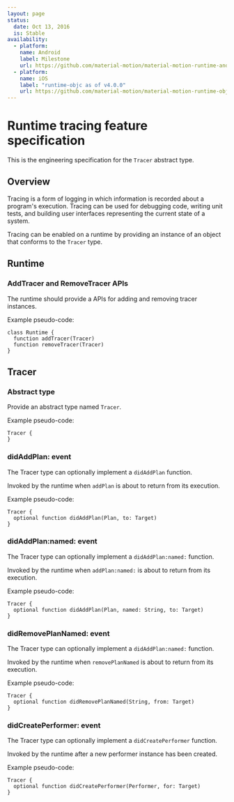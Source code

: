 ```yaml
---
layout: page
status:
  date: Oct 13, 2016
  is: Stable
availability:
  - platform:
    name: Android
    label: Milestone
    url: https://github.com/material-motion/material-motion-runtime-android/milestone/7
  - platform:
    name: iOS
    label: "runtime-objc as of v4.0.0"
    url: https://github.com/material-motion/material-motion-runtime-objc
---
```


# Runtime tracing feature specification

This is the engineering specification for the `Tracer` abstract type.

## Overview

Tracing is a form of logging in which information is recorded about a program's execution. Tracing can be used for debugging code, writing unit tests, and building user interfaces representing the current state of a system.

Tracing can be enabled on a runtime by providing an instance of an object that conforms to the `Tracer` type.

## Runtime

### AddTracer and RemoveTracer APIs

The runtime should provide a APIs for adding and removing tracer instances.

Example pseudo-code:

```
class Runtime {
  function addTracer(Tracer)
  function removeTracer(Tracer)
}
```

## Tracer

### Abstract type

Provide an abstract type named `Tracer`.

Example pseudo-code:

```
Tracer {
}
```

### didAddPlan: event

The Tracer type can optionally implement a `didAddPlan` function.

Invoked by the runtime when `addPlan` is about to return from its execution.

Example pseudo-code:

```
Tracer {
  optional function didAddPlan(Plan, to: Target)
}
```

### didAddPlan:named: event

The Tracer type can optionally implement a `didAddPlan:named:` function.

Invoked by the runtime when `addPlan:named:` is about to return from its execution.

Example pseudo-code:

```
Tracer {
  optional function didAddPlan(Plan, named: String, to: Target)
}
```

### didRemovePlanNamed: event

The Tracer type can optionally implement a `didAddPlan:named:` function.

Invoked by the runtime when `removePlanNamed` is about to return from its execution.

Example pseudo-code:

```
Tracer {
  optional function didRemovePlanNamed(String, from: Target)
}
```

### didCreatePerformer: event

The Tracer type can optionally implement a `didCreatePerformer` function.

Invoked by the runtime after a new performer instance has been created.

Example pseudo-code:

```
Tracer {
  optional function didCreatePerformer(Performer, for: Target)
}
```

